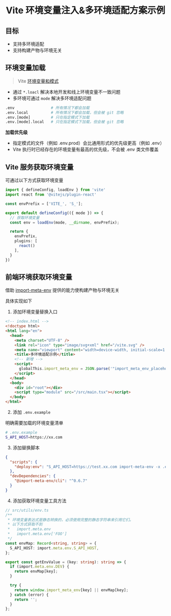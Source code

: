 <h1 align="center">
  Vite 环境变量注入&多环境适配方案示例
</h1>

## 目标

- 支持多环境适配
- 支持构建产物与环境无关

## 环境变量加载

> Vite [环境变量和模式](https://cn.vitejs.dev/guide/env-and-mode.html#env-files)

- 通过 `*.loacl` 解决本地开发和线上环境变量不一致问题 
- 多环境可通过 `mode` 解决多环境适配问题

```sh
.env                # 所有情况下都会加载
.env.local          # 所有情况下都会加载，但会被 git 忽略
.env.[mode]         # 只在指定模式下加载
.env.[mode].local   # 只在指定模式下加载，但会被 git 忽略
```

**加载优先级**

- 指定模式的文件（例如 .env.prod）会比通用形式的优先级更高（例如 .env）
- Vite 执行时已经存在的环境变量有最高的优先级，不会被 .env 类文件覆盖

## Vite 服务获取环境变量

可通过以下方式获取环境变量

```ts
import { defineConfig, loadEnv } from 'vite'
import react from '@vitejs/plugin-react'

const envPrefix = ['VITE_', 'S_'];

export default defineConfig(({ mode }) => {
  // 获取环境变量
  const env = loadEnv(mode, __dirname, envPrefix);

  return {
    envPrefix,
    plugins: [
      react()
    ],
  }
})
```

## 前端环境获取环境变量

借助 [import-meta-env](https://github.com/iendeavor/import-meta-env) 提供的能力使构建产物与环境无关

具体实现如下

1. 添加环境变量替换入口

```html
<!-- index.html -->
<!doctype html>
<html lang="en">
  <head>
    <meta charset="UTF-8" />
    <link rel="icon" type="image/svg+xml" href="/vite.svg" />
    <meta name="viewport" content="width=device-width, initial-scale=1.0" />
    <title>多环境适配示例</title>
    <!-- 新增 -->
    <script>
      globalThis.import_meta_env = JSON.parse('"import_meta_env_placeholder"')
    </script>
  </head>
  <body>
    <div id="root"></div>
    <script type="module" src="/src/main.tsx"></script>
  </body>
</html>
```

2. 添加 `.env.example`

明确需要加载的环境变量清单

```sh
# .env.example
S_API_HOST=https://xx.com
```

3. 添加替换脚本

```json
{
  "scripts": {
    "deploy:env": "S_API_HOST=https://test.xx.com import-meta-env -x .env.example -p dist/index.html"
  },
  "devDependencies": {
    "@import-meta-env/cli": "^0.6.7"
  }
}
```

4. 添加获取环境变量工具方法

```ts
// src/utils/env.ts
/**
 * 环境变量表达式是静态转换的，必须使用完整的静态字符串来引用它们。
 * 以下方式获取不到
 *   import.meta.env
 *   import.meta.env['FOO']
 */
const envMap: Record<string, string> = {
  S_API_HOST: import.meta.env.S_API_HOST,
};

export const getEnvValue = (key: string): string => {
  if (import.meta.env.DEV) {
    return envMap[key];
  }

  try {
    return window.import_meta_env[key] || envMap[key];
  } catch (error) {
    return '';
  }
};
```